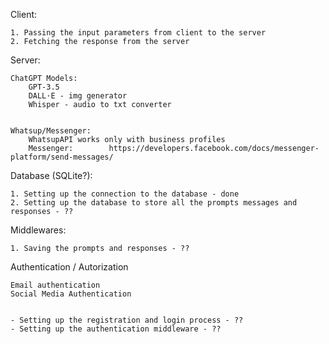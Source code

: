 Client:

    1. Passing the input parameters from client to the server
    2. Fetching the response from the server 


Server:

    ChatGPT Models:
        GPT-3.5
        DALL·E - img generator
        Whisper - audio to txt converter


    Whatsup/Messenger:
        WhatsupAPI works only with business profiles
        Messenger:        https://developers.facebook.com/docs/messenger-platform/send-messages/


Database (SQLite?):

    1. Setting up the connection to the database - done
    2. Setting up the database to store all the prompts messages and responses - ??


Middlewares:

    1. Saving the prompts and responses - ??



Authentication / Autorization

    Email authentication
    Social Media Authentication


    - Setting up the registration and login process - ??
    - Setting up the authentication middleware - ??

    
